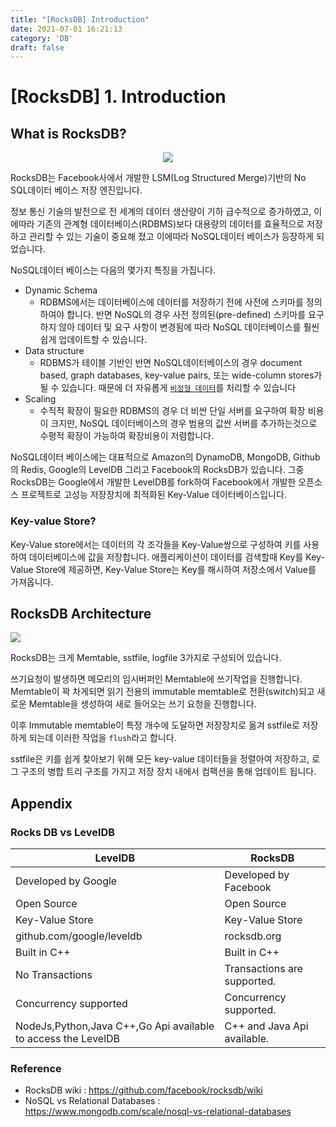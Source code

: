 ```yaml
---
title: "[RocksDB] Introduction"
date: 2021-07-01 16:21:13
category: 'DB'
draft: false
---
```


# [RocksDB] 1. Introduction

## What is RocksDB?
<div align=center>
<div class="card">
  <div class="card__image">
    <img class="image" src="https://user-images.githubusercontent.com/28651727/124079851-a09b4280-da84-11eb-87c1-c8e525739628.png"/>
  </div>
</div>
</div>

RocksDB는 Facebook사에서 개발한 LSM(Log Structured Merge)기반의 No SQL데이터 베이스 저장 엔진입니다.

정보 통신 기술의 발전으로 전 세계의 데이터 생산량이 기하 급수적으로 증가하였고, 이에따라 기존의 관계형 데이터베이스(RDBMS)보다 대용량의 데이터를 효율적으로 저장하고 관리할 수 있는 기술이 중요해 졌고 이에따라 NoSQL데이터 베이스가 등장하게 되었습니다. 

NoSQL데이터 베이스는 다음의 몇가지 특징을 가집니다.
- Dynamic Schema
  - RDBMS에서는 데이터베이스에 데이터를 저장하기 전에 사전에 스키마를 정의하여야 합니다. 반면 NoSQL의 경우 사전 정의된(pre-defined) 스키마를 요구하지 않아 데이터 및 요구 사항이 변경됨에 따라 NoSQL 데이터베이스를 훨씬 쉽게 업데이트할 수 있습니다. 
- Data structure
  - RDBMS가 테이블 기반인 반면 NoSQL데이터베이스의 경우 document based, graph databases, key-value pairs, 또는 wide-column stores가 될 수 있습니다. 때문에 더 자유롭게 [`비정형 데이터`](https://www.mongodb.com/unstructured-data)를 처리할 수 있습니다
- Scaling
  - 수직적 확장이 필요한 RDBMS의 경우 더 비싼 단일 서버를 요구하여 확장 비용이 크지만, NoSQL 데이터베이스의 경우 범용의 값싼 서버를 추가하는것으로 수평적 확장이 가능하여 확장비용이 저렴합니다.

NoSQL데이터 베이스에는 대표적으로 Amazon의 DynamoDB, MongoDB, Github의 Redis, Google의 LevelDB 그리고 Facebook의 RocksDB가 있습니다. 그중 RocksDB는 Google에서 개발한 LevelDB를 fork하여 Facebook에서 개발한 오픈소스 프로젝트로 고성능 저장장치에 최적화된 Key-Value 데이터베이스입니다.

### Key-value Store?
Key-Value store에서는 데이터의 각 조각들을 Key-Value쌍으로 구성하여 키를 사용하여 데이터베이스에 값을 저장합니다. 애플리케이션이 데이터를 검색할때 Key를 Key-Value Store에 제공하면, Key-Value Store는 Key를 해시하여 저장소에서 Value를 가져옵니다.

## RocksDB Architecture

<img src="https://user-images.githubusercontent.com/28651727/124079742-806b8380-da84-11eb-8aa4-fc306c967f27.png"/>

RocksDB는 크게 Memtable, sstfile, logfile 3가지로 구성되어 있습니다. 

쓰기요청이 발생하면 메모리의 임시버퍼인 Memtable에 쓰기작업을 진행합니다. Memtable이 꽉 차게되면 읽기 전용의 immutable memtable로 전환(switch)되고 새로운 Memtable을 생성하여 새로 들어오는 쓰기 요청을 진행합니다. 

이후 Immutable memtable이 특정 개수에 도달하면 저장장치로 옮겨 sstfile로 저장하게 되는데 이러한 작업을 `flush`라고 합니다. 

sstfile은 키를 쉽게 찾아보기 위해 모든 key-value 데이터들을 정렬아여 저장하고, 로그 구조의 병합 트리 구조를 가지고 저장 장치 내에서 컴팩션을 통해 업데이트 됩니다.

## Appendix
### Rocks DB vs LevelDB

| LevelDB                                                       | RocksDB                     |
| ------------------------------------------------------------- | --------------------------- |
| Developed by Google                                           | Developed by Facebook       |
| Open Source                                                   | Open Source                 |
| Key-Value Store                                               | Key-Value Store             |
| github.com/­google/­leveldb                                   | rocksdb.org                 |
| Built in C++                                                  | Built in C++                |
| No Transactions                                               | Transactions are supported. |
| Concurrency supported                                         | Concurrency supported.      |
| NodeJs,Python,Java C++,Go Api available to access the LevelDB | C++ and Java Api available. |

### Reference
- RocksDB wiki : https://github.com/facebook/rocksdb/wiki
- NoSQL vs Relational Databases : https://www.mongodb.com/scale/nosql-vs-relational-databases